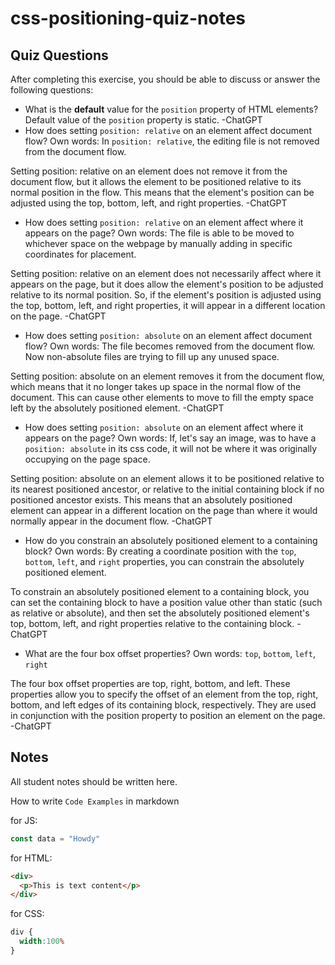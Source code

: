 # css-positioning-quiz-notes

## Quiz Questions

After completing this exercise, you should be able to discuss or answer the following questions:

- What is the **default** value for the `position` property of HTML elements?
Default value of the `position` property is static.
-ChatGPT
- How does setting `position: relative` on an element affect document flow?
Own words:
In `position: relative`, the editing file is not removed from the document flow.

Setting position: relative on an element does not remove it from the document flow, but it allows the element to be positioned relative to its normal position in the flow. This means that the element's position can be adjusted using the top, bottom, left, and right properties.
-ChatGPT
- How does setting `position: relative` on an element affect where it appears on the page?
Own words:
The file is able to be moved to whichever space on the webpage by manually adding in specific coordinates for placement.

Setting position: relative on an element does not necessarily affect where it appears on the page, but it does allow the element's position to be adjusted relative to its normal position. So, if the element's position is adjusted using the top, bottom, left, and right properties, it will appear in a different location on the page.
-ChatGPT
- How does setting `position: absolute` on an element affect document flow?
Own words:
The file becomes removed from the document flow. Now non-absolute files are trying to fill up any unused space.

Setting position: absolute on an element removes it from the document flow, which means that it no longer takes up space in the normal flow of the document. This can cause other elements to move to fill the empty space left by the absolutely positioned element.
-ChatGPT
- How does setting `position: absolute` on an element affect where it appears on the page?
Own words:
If, let's say an image, was to have a `position: absolute` in its css code, it will not be where it was originally occupying on the page space.

Setting position: absolute on an element allows it to be positioned relative to its nearest positioned ancestor, or relative to the initial containing block if no positioned ancestor exists. This means that an absolutely positioned element can appear in a different location on the page than where it would normally appear in the document flow.
-ChatGPT
- How do you constrain an absolutely positioned element to a containing block?
Own words:
By creating a coordinate position with the `top`, `bottom`, `left`, and `right` properties, you can constrain the absolutely positioned element.

To constrain an absolutely positioned element to a containing block, you can set the containing block to have a position value other than static (such as relative or absolute), and then set the absolutely positioned element's top, bottom, left, and right properties relative to the containing block.
-ChatGPT
- What are the four box offset properties?
Own words:
`top`, `bottom`, `left`, `right`

The four box offset properties are top, right, bottom, and left. These properties allow you to specify the offset of an element from the top, right, bottom, and left edges of its containing block, respectively. They are used in conjunction with the position property to position an element on the page.
-ChatGPT

## Notes

All student notes should be written here.


How to write `Code Examples` in markdown

for JS:
```javascript
const data = "Howdy"
```

for HTML:
```html
<div>
  <p>This is text content</p>
</div>
```

for CSS:
```css
div {
  width:100%
}
```
